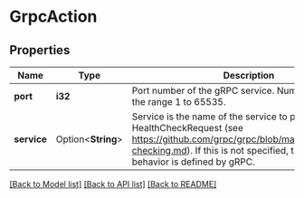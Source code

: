 # GrpcAction

## Properties

Name | Type | Description | Notes
------------ | ------------- | ------------- | -------------
**port** | **i32** | Port number of the gRPC service. Number must be in the range 1 to 65535. | 
**service** | Option<**String**> | Service is the name of the service to place in the gRPC HealthCheckRequest (see https://github.com/grpc/grpc/blob/master/doc/health-checking.md).  If this is not specified, the default behavior is defined by gRPC. | [optional]

[[Back to Model list]](../README.md#documentation-for-models) [[Back to API list]](../README.md#documentation-for-api-endpoints) [[Back to README]](../README.md)



